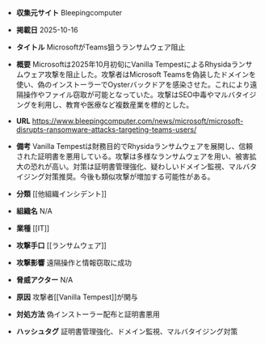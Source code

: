 - **収集元サイト**
Bleepingcomputer

- **掲載日**
2025-10-16

- **タイトル**
MicrosoftがTeams狙うランサムウェア阻止

- **概要**
Microsoftは2025年10月初旬にVanilla TempestによるRhysidaランサムウェア攻撃を阻止した。攻撃者はMicrosoft Teamsを偽装したドメインを使い、偽のインストーラーでOysterバックドアを感染させた。これにより遠隔操作やファイル窃取が可能となっていた。攻撃はSEO中毒やマルバタイジングを利用し、教育や医療など複数産業を標的とした。

- **URL**
https://www.bleepingcomputer.com/news/microsoft/microsoft-disrupts-ransomware-attacks-targeting-teams-users/

- **備考**
Vanilla Tempestは財務目的でRhysidaランサムウェアを展開し、信頼された証明書を悪用している。攻撃は多様なランサムウェアを用い、被害拡大の恐れが高い。対策は証明書管理強化、疑わしいドメイン監視、マルバタイジング対策推奨。今後も類似攻撃が増加する可能性がある。

- **分類**
[[他組織インシデント]]

- **組織名**
N/A

- **業種**
[[IT]]

- **攻撃手口**
[[ランサムウェア]]

- **攻撃影響**
遠隔操作と情報窃取に成功

- **脅威アクター**
N/A

- **原因**
攻撃者[[Vanilla Tempest]]が関与

- **対処方法**
偽インストーラー配布と証明書悪用

- **ハッシュタグ**
証明書管理強化、ドメイン監視、マルバタイジング対策
